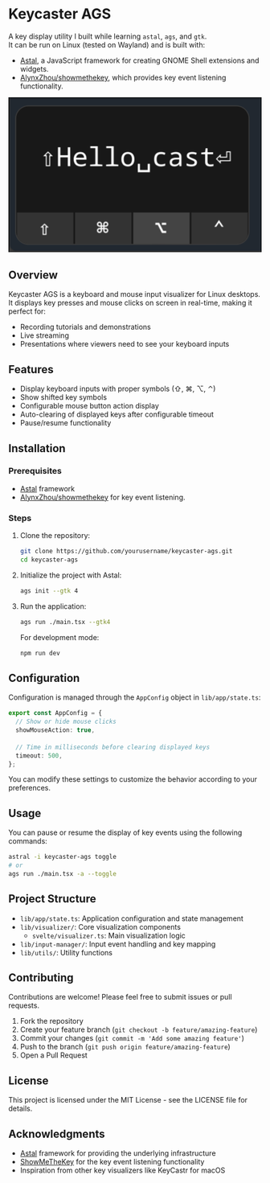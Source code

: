 # Keycaster AGS

A key display utility I built while learning `astal`, `ags`, and `gtk`.  
It can be run on Linux (tested on Wayland) and is built with:

- [Astal](https://github.com/aylur/astal), a JavaScript framework for creating GNOME Shell extensions and widgets.
- [AlynxZhou/showmethekey](https://github.com/AlynxZhou/showmethekey), which provides key event listening functionality.

![Screenshot](docs/screenshot.png)

## Overview

Keycaster AGS is a keyboard and mouse input visualizer for Linux desktops. It displays key presses and mouse clicks on screen in real-time, making it perfect for:

- Recording tutorials and demonstrations
- Live streaming
- Presentations where viewers need to see your keyboard inputs

## Features

- Display keyboard inputs with proper symbols (⇧, ⌘, ⌥, ⌃)
- Show shifted key symbols
- Configurable mouse button action display
- Auto-clearing of displayed keys after configurable timeout
- Pause/resume functionality

## Installation

### Prerequisites

- [Astal](https://github.com/aylur/astal) framework
- [AlynxZhou/showmethekey](https://github.com/AlynxZhou/showmethekey) for key event listening.

### Steps

1. Clone the repository:

   ```bash
   git clone https://github.com/yourusername/keycaster-ags.git
   cd keycaster-ags
   ```

2. Initialize the project with Astal:

   ```bash
   ags init --gtk 4
   ```

3. Run the application:

   ```bash
   ags run ./main.tsx --gtk4
   ```

   For development mode:

   ```bash
   npm run dev
   ```

## Configuration

Configuration is managed through the `AppConfig` object in `lib/app/state.ts`:

```typescript
export const AppConfig = {
  // Show or hide mouse clicks
  showMouseAction: true,

  // Time in milliseconds before clearing displayed keys
  timeout: 500,
};
```

You can modify these settings to customize the behavior according to your preferences.

## Usage

You can pause or resume the display of key events using the following commands:

```bash
astral -i keycaster-ags toggle
# or
ags run ./main.tsx -a --toggle
```

## Project Structure

- `lib/app/state.ts`: Application configuration and state management
- `lib/visualizer/`: Core visualization components
  - `svelte/visualizer.ts`: Main visualization logic
- `lib/input-manager/`: Input event handling and key mapping
- `lib/utils/`: Utility functions

## Contributing

Contributions are welcome! Please feel free to submit issues or pull requests.

1. Fork the repository
2. Create your feature branch (`git checkout -b feature/amazing-feature`)
3. Commit your changes (`git commit -m 'Add some amazing feature'`)
4. Push to the branch (`git push origin feature/amazing-feature`)
5. Open a Pull Request

## License

This project is licensed under the MIT License - see the LICENSE file for details.

## Acknowledgments

- [Astal](https://github.com/aylur/astal) framework for providing the underlying infrastructure
- [ShowMeTheKey](https://github.com/AlynxZhou/showmethekey) for the key event listening functionality
- Inspiration from other key visualizers like KeyCastr for macOS
